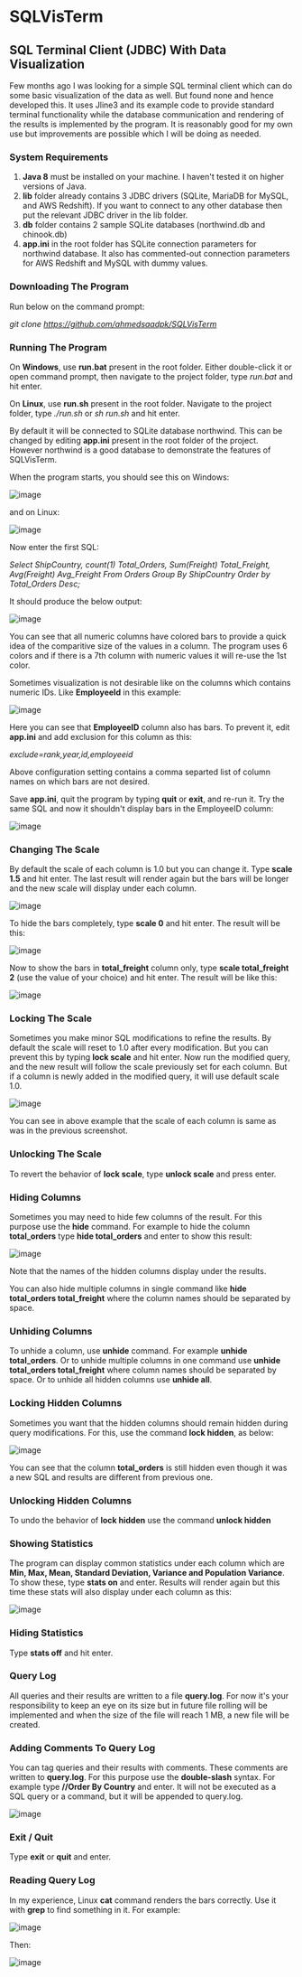# SQLVisTerm

## **SQL Terminal Client (JDBC) With Data Visualization**

Few months ago I was looking for a simple SQL terminal client which can do some basic visualization of the data as well. But found none and hence developed this. It uses Jline3 and its example code to provide standard terminal functionality while the database communication and rendering of the results is implemented by the program. It is reasonably good for my own use but improvements are possible which I will be doing as needed.


### **System Requirements**

1. **Java 8** must be installed on your machine. I haven't tested it on higher versions of Java.
2. **lib** folder already contains 3 JDBC drivers (SQLite, MariaDB for MySQL, and AWS Redshift). If you want to connect to any other database then put the relevant JDBC driver in the lib folder.
3. **db** folder contains 2 sample SQLite databases (northwind.db and chinook.db)
4. **app.ini** in the root folder has SQLite connection parameters for northwind database. It also has commented-out connection parameters for AWS Redshift and MySQL with dummy values.


### **Downloading The Program**

Run below on the command prompt:

_git clone https://github.com/ahmedsaadpk/SQLVisTerm_


### **Running The Program**

On **Windows**, use **run.bat** present in the root folder. Either double-click it or open command prompt, then navigate to the project folder, type _run.bat_ and hit enter.

On **Linux**, use **run.sh** present in the root folder. Navigate to the project folder, type _./run.sh_ or _sh run.sh_ and hit enter.

By default it will be connected to SQLite database northwind. This can be changed by editing **app.ini** present in the root folder of the project. However northwind is a good database to demonstrate the features of SQLVisTerm.

When the program starts, you should see this on Windows:

![image](https://github.com/ahmedsaadpk/SQLVisTerm/assets/7383719/cb922f70-2da0-4652-9d48-e0058ed382cd)

and on Linux:

![image](https://github.com/ahmedsaadpk/SQLVisTerm/assets/7383719/71053f3e-1749-410d-b6cb-d44050ae9fdd)

Now enter the first SQL:

_Select ShipCountry, count(1) Total_Orders, Sum(Freight) Total_Freight, Avg(Freight) Avg_Freight From Orders Group By ShipCountry Order by Total_Orders Desc;_

It should produce the below output:

![image](https://github.com/ahmedsaadpk/SQLVisTerm/assets/7383719/ab66a067-14f5-4c4d-9d29-b27bcda8518a)

You can see that all numeric columns have colored bars to provide a quick idea of the comparitive size of the values in a column. The program uses 6 colors and if there is a 7th column with numeric values it will re-use the 1st color.

Sometimes visualization is not desirable like on the columns which contains numeric IDs. Like **EmployeeId** in this example:

![image](https://github.com/ahmedsaadpk/SQLVisTerm/assets/7383719/25d7360e-cd1c-427a-96d3-c8d20cd5ccac)

Here you can see that **EmployeeID** column also has bars. To prevent it, edit **app.ini** and add exclusion for this column as this:

_exclude=rank,year,id,employeeid_

Above configuration setting contains a comma separted list of column names on which bars are not desired.

Save **app.ini**, quit the program by typing **quit** or **exit**, and re-run it. Try the same SQL and now it shouldn't display bars in the EmployeeID column:

![image](https://github.com/ahmedsaadpk/SQLVisTerm/assets/7383719/cf1a4d32-72a6-48fa-a313-55c02fafdfc8)


### **Changing The Scale**

By default the scale of each column is 1.0 but you can change it. Type **scale 1.5** and hit enter. The last result will render again but the bars will be longer and the new scale will display under each column.

![image](https://github.com/ahmedsaadpk/SQLVisTerm/assets/7383719/0f82c55a-0c09-40a8-925b-4047c461c691)

To hide the bars completely, type **scale 0** and hit enter. The result will be this:

![image](https://github.com/ahmedsaadpk/SQLVisTerm/assets/7383719/30def6fe-9ca5-41fc-bc98-9c99e5ecbdad)

Now to show the bars in **total_freight** column only, type **scale total_freight 2** (use the value of your choice) and hit enter. The result will be like this:

![image](https://github.com/ahmedsaadpk/SQLVisTerm/assets/7383719/77eb6f4d-6d08-4f19-aec0-23cb8c58878a)


### **Locking The Scale**

Sometimes you make minor SQL modifications to refine the results. By default the scale will reset to 1.0 after every modification. But you can prevent this by typing **lock scale** and hit enter. Now run the modified query, and the new result will follow the scale previously set for each column. But if a column is newly added in the modified query, it will use default scale 1.0.

![image](https://github.com/ahmedsaadpk/SQLVisTerm/assets/7383719/859ae815-d258-4e2c-95b4-624172227400)

You can see in above example that the scale of each column is same as was in the previous screenshot.

### **Unlocking The Scale**

To revert the behavior of **lock scale**, type **unlock scale** and press enter.


### **Hiding Columns**

Sometimes you may need to hide few columns of the result. For this purpose use the **hide** command. For example to hide the column **total_orders** type **hide total_orders** and enter to show this result:

![image](https://github.com/ahmedsaadpk/SQLVisTerm/assets/7383719/4110c013-8193-462e-ba42-bee44afbbb34)

Note that the names of the hidden columns display under the results.

You can also hide multiple columns in single command like **hide total_orders total_freight** where the column names should be separated by space.


### **Unhiding Columns**

To unhide a column, use **unhide** command. For example **unhide total_orders**. Or to unhide multiple columns in one command use **unhide total_orders total_freight** where column names should be separated by space. Or to unhide all hidden columns use **unhide all**.


### **Locking Hidden Columns**

Sometimes you want that the hidden columns should remain hidden during query modifications. For this, use the command **lock hidden**, as below:

![image](https://github.com/ahmedsaadpk/SQLVisTerm/assets/7383719/389a11dd-6fd9-4e5c-944c-2065663c4714)

You can see that the column **total_orders** is still hidden even though it was a new SQL and results are different from previous one.


### **Unlocking Hidden Columns**

To undo the behavior of **lock hidden** use the command **unlock hidden**


### **Showing Statistics**

The program can display common statistics under each column which are **Min, Max, Mean, Standard Deviation, Variance and Population Variance**. To show these, type **stats on** and enter. Results will render again but this time these stats will also display under each column as this:

![image](https://github.com/ahmedsaadpk/SQLVisTerm/assets/7383719/c9570213-d4d7-4e45-9c13-ef8175943805)


### **Hiding Statistics**

Type **stats off** and hit enter.


### **Query Log**

All queries and their results are written to a file **query.log**. For now it's your responsibility to keep an eye on its size but in future file rolling will be implemented and when the size of the file will reach 1 MB, a new file will be created.


### **Adding Comments To Query Log**

You can tag queries and their results with comments. These comments are written to **query.log**. For this purpose use the **double-slash** syntax. For example type **//Order By Country** and enter. It will not be executed as a SQL query or a command, but it will be appended to query.log.

![image](https://github.com/ahmedsaadpk/SQLVisTerm/assets/7383719/32d7e3e3-32f0-4325-a668-4c5d0fb848da)


### **Exit / Quit**

Type **exit** or **quit** and enter.


### **Reading Query Log**

In my experience, Linux **cat** command renders the bars correctly. Use it with **grep** to find something in it. For example:

![image](https://github.com/ahmedsaadpk/SQLVisTerm/assets/7383719/fe34b861-b0f8-45f1-b07b-c68453d38072)

Then:

![image](https://github.com/ahmedsaadpk/SQLVisTerm/assets/7383719/da961d74-b8f9-468c-a1bb-0bb25dbde6f3)
